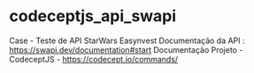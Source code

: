 # codeceptjs_api_swapi
Case - Teste de API StarWars Easynvest
Documentação da API : https://swapi.dev/documentation#start
Documentação Projeto - CodeceptJS - https://codecept.io/commands/

